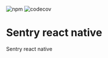 ![npm](https://img.shields.io/npm/v/@txo/sentry-react-native)
![codecov](https://img.shields.io/codecov/c/github/technology-studio/sentry-react-native)
# Sentry react native #

Sentry react native
